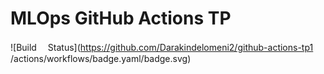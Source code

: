 # MLOps GitHub Actions TP 
 
![Build　
Status](https://github.com/Darakindelomeni2/github-actions-tp1
 /actions/workflows/badge.yaml/badge.svg) 